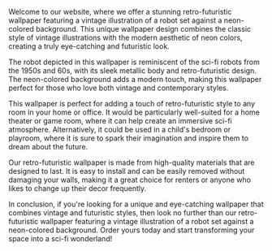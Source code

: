 <!--
Write me content for website with wallpaper "A retro-futuristic wallpaper featuring a vintage illustration of a robot, set against a neon-colored background."
-->

<!--font:"Open Sans"-->

Welcome to our website, where we offer a stunning retro-futuristic wallpaper featuring a vintage illustration of a robot set against a neon-colored background. This unique wallpaper design combines the classic style of vintage illustrations with the modern aesthetic of neon colors, creating a truly eye-catching and futuristic look.

The robot depicted in this wallpaper is reminiscent of the sci-fi robots from the 1950s and 60s, with its sleek metallic body and retro-futuristic design. The neon-colored background adds a modern touch, making this wallpaper perfect for those who love both vintage and contemporary styles.

This wallpaper is perfect for adding a touch of retro-futuristic style to any room in your home or office. It would be particularly well-suited for a home theater or game room, where it can help create an immersive sci-fi atmosphere. Alternatively, it could be used in a child's bedroom or playroom, where it is sure to spark their imagination and inspire them to dream about the future.

Our retro-futuristic wallpaper is made from high-quality materials that are designed to last. It is easy to install and can be easily removed without damaging your walls, making it a great choice for renters or anyone who likes to change up their decor frequently.

In conclusion, if you're looking for a unique and eye-catching wallpaper that combines vintage and futuristic styles, then look no further than our retro-futuristic wallpaper featuring a vintage illustration of a robot set against a neon-colored background. Order yours today and start transforming your space into a sci-fi wonderland!
